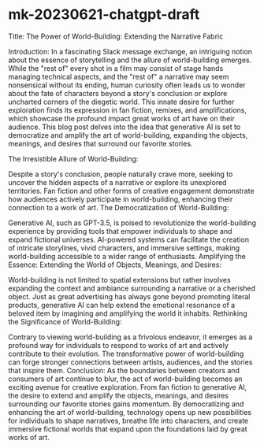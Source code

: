 # mk-20230621-chatgpt-draft

Title: The Power of World-Building: Extending the Narrative Fabric

Introduction:
In a fascinating Slack message exchange, an intriguing notion about the essence of storytelling and the allure of world-building emerges. While the "rest of" every shot in a film may consist of stage hands managing technical aspects, and the "rest of" a narrative may seem nonsensical without its ending, human curiosity often leads us to wonder about the fate of characters beyond a story's conclusion or explore uncharted corners of the diegetic world. This innate desire for further exploration finds its expression in fan fiction, remixes, and amplifications, which showcase the profound impact great works of art have on their audience. This blog post delves into the idea that generative AI is set to democratize and amplify the art of world-building, expanding the objects, meanings, and desires that surround our favorite stories.

The Irresistible Allure of World-Building:

Despite a story's conclusion, people naturally crave more, seeking to uncover the hidden aspects of a narrative or explore its unexplored territories.
Fan fiction and other forms of creative engagement demonstrate how audiences actively participate in world-building, enhancing their connection to a work of art.
The Democratization of World-Building:

Generative AI, such as GPT-3.5, is poised to revolutionize the world-building experience by providing tools that empower individuals to shape and expand fictional universes.
AI-powered systems can facilitate the creation of intricate storylines, vivid characters, and immersive settings, making world-building accessible to a wider range of enthusiasts.
Amplifying the Essence: Extending the World of Objects, Meanings, and Desires:

World-building is not limited to spatial extensions but rather involves expanding the context and ambiance surrounding a narrative or a cherished object.
Just as great advertising has always gone beyond promoting literal products, generative AI can help extend the emotional resonance of a beloved item by imagining and amplifying the world it inhabits.
Rethinking the Significance of World-Building:

Contrary to viewing world-building as a frivolous endeavor, it emerges as a profound way for individuals to respond to works of art and actively contribute to their evolution.
The transformative power of world-building can forge stronger connections between artists, audiences, and the stories that inspire them.
Conclusion:
As the boundaries between creators and consumers of art continue to blur, the act of world-building becomes an exciting avenue for creative exploration. From fan fiction to generative AI, the desire to extend and amplify the objects, meanings, and desires surrounding our favorite stories gains momentum. By democratizing and enhancing the art of world-building, technology opens up new possibilities for individuals to shape narratives, breathe life into characters, and create immersive fictional worlds that expand upon the foundations laid by great works of art.